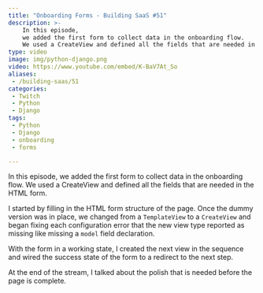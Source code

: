 ```yaml
---
title: "Onboarding Forms - Building SaaS #51"
description: >-
    In this episode,
    we added the first form to collect data in the onboarding flow.
    We used a CreateView and defined all the fields that are needed in the HTML form.
type: video
image: img/python-django.png
video: https://www.youtube.com/embed/K-BaV7At_So
aliases:
 - /building-saas/51
categories:
 - Twitch
 - Python
 - Django
tags:
 - Python
 - Django
 - onboarding
 - forms

---
```


In this episode,
we added the first form to collect data in the onboarding flow.
We used a CreateView and defined all the fields that are needed in the HTML form.

I started by filling in the HTML form structure
of the page.
Once the dummy version was in place,
we changed from a `TemplateView`
to a `CreateView`
and began fixing each configuration error
that the new view type reported as missing
like missing a `model` field declaration.

With the form in a working state,
I created the next view in the sequence
and wired the success state
of the form
to a redirect to the next step.

At the end of the stream,
I talked about the polish that is needed
before the page is complete.
